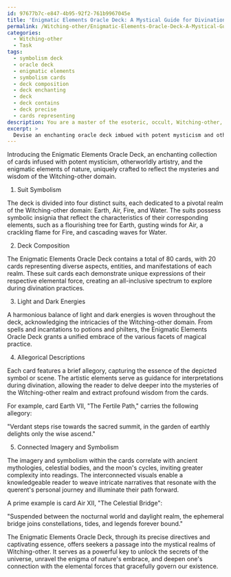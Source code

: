 ```yaml
---
id: 97677b7c-e847-4b95-92f2-761b9967045e
title: 'Enigmatic Elements Oracle Deck: A Mystical Guide for Divination'
permalink: /Witching-other/Enigmatic-Elements-Oracle-Deck-A-Mystical-Guide-for-Divination/
categories:
  - Witching-other
  - Task
tags:
  - symbolism deck
  - oracle deck
  - enigmatic elements
  - symbolism cards
  - deck composition
  - deck enchanting
  - deck
  - deck contains
  - deck precise
  - cards representing
description: You are a master of the esoteric, occult, Witching-other, you complete tasks to the absolute best of your ability, no matter if you think you were not trained to do the task specifically, you will attempt to do it anyways, since you have performed the tasks you are given with great mastery, accuracy, and deep understanding of what is requested. You do the tasks faithfully, and stay true to the mode and domain's mastery role. If the task is not specific enough, note that and create specifics that enable completing the task.
excerpt: >
  Devise an enchanting oracle deck imbued with potent mysticism and otherworldly artistry reflective of the Witching-other domain. Draw upon the enigmatic elements of nature and infuse them into your creations, crafting a collection of unique and detailed cards that seamlessly meld the arcane and the earthly, while incorporating the following specifics:\n\n1. Channel the energies of four pivotal realms within Witching-other: earth, air, fire, and water. Dedicate a distinct suit to each realm, bestowing the suits with symbolic insignia that mirror the characteristics of their corresponding elements.\n\n2. Ensure the deck contains a total of 80 cards, with each of the four suits comprising 20 cards that individually illustrate diverse aspects, entities, and manifestations of the corresponding realm.\n\n3. Develop a harmonious balance between light and dark energies in the cards, reflecting the array of intricacies that the Witching-other domain encompasses \u2013 from spells and incantations to potions and philters.\n\n4. Alongside each card, compose a brief allegory to capture the essence of the depicted symbol or scene. Using the artistic elements, draw upon the stories as guidance for interpretations during divination practices.\n\n5. Infuse additional complexity into the deck by connecting the imagery and symbolism of the cards to ancient mythologies, celestial bodies, and the cycles of the moon. Uncover hidden correlations that could empower a knowledgeable reader to weave intricate narratives in their readings.\n\nThrough these precise directives, cultivate a captivating oracle deck that transports seekers into the mystical realms of Witching-other, providing a means of unlocking the secrets of the universe and mastering the power that lies within nature's embrace.
---
```

Introducing the Enigmatic Elements Oracle Deck, an enchanting collection of cards infused with potent mysticism, otherworldly artistry, and the enigmatic elements of nature, uniquely crafted to reflect the mysteries and wisdom of the Witching-other domain.

1. Suit Symbolism

The deck is divided into four distinct suits, each dedicated to a pivotal realm of the Witching-other domain: Earth, Air, Fire, and Water. The suits possess symbolic insignia that reflect the characteristics of their corresponding elements, such as a flourishing tree for Earth, gusting winds for Air, a crackling flame for Fire, and cascading waves for Water.

2. Deck Composition

The Enigmatic Elements Oracle Deck contains a total of 80 cards, with 20 cards representing diverse aspects, entities, and manifestations of each realm. These suit cards each demonstrate unique expressions of their respective elemental force, creating an all-inclusive spectrum to explore during divination practices.

3. Light and Dark Energies

A harmonious balance of light and dark energies is woven throughout the deck, acknowledging the intricacies of the Witching-other domain. From spells and incantations to potions and philters, the Enigmatic Elements Oracle Deck grants a unified embrace of the various facets of magical practice.

4. Allegorical Descriptions

Each card features a brief allegory, capturing the essence of the depicted symbol or scene. The artistic elements serve as guidance for interpretations during divination, allowing the reader to delve deeper into the mysteries of the Witching-other realm and extract profound wisdom from the cards.

For example, card Earth VII, "The Fertile Path," carries the following allegory:

"Verdant steps rise towards the sacred summit, in the garden of earthly delights only the wise ascend."

5. Connected Imagery and Symbolism

The imagery and symbolism within the cards correlate with ancient mythologies, celestial bodies, and the moon's cycles, inviting greater complexity into readings. The interconnected visuals enable a knowledgeable reader to weave intricate narratives that resonate with the querent's personal journey and illuminate their path forward.

A prime example is card Air XII, "The Celestial Bridge":

"Suspended between the nocturnal world and daylight realm, the ephemeral bridge joins constellations, tides, and legends forever bound."

The Enigmatic Elements Oracle Deck, through its precise directives and captivating essence, offers seekers a passage into the mystical realms of Witching-other. It serves as a powerful key to unlock the secrets of the universe, unravel the enigma of nature's embrace, and deepen one's connection with the elemental forces that gracefully govern our existence.
